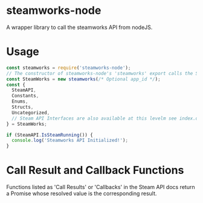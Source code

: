 # steamworks-node
A wrapper library to call the steamworks API from nodeJS.

# Usage
```js
const steamworks = require('steamworks-node');
// The constructor of steamworks-node's 'steamworks' export calls the Steam API Init function.
const SteamWorks = new steamworks(/* Optional app_id */);
const {
  SteamAPI,
  Constants,
  Enums,
  Structs,
  Uncategorized,
  // Steam API Interfaces are also available at this levelm see index.d.ts
} = SteamWorks;

if (SteamAPI.IsSteamRunning()) {
  console.log('Steamworks API Initialized!');
}
```


# Call Result and Callback Functions
Functions listed as 'Call Results' or 'Callbacks' in the Steam API docs return a Promise whose resolved value is the corresponding result.
